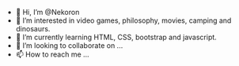 - 👋 Hi, I’m @Nekoron
- 👀 I’m interested in video games, philosophy, movies, camping and dinosaurs.
- 🌱 I’m currently learning HTML, CSS, bootstrap and javascript.
- 💞️ I’m looking to collaborate on ...
- 📫 How to reach me ...

<!---
Nekoron/Nekoron is a ✨ special ✨ repository because its `README.md` (this file) appears on your GitHub profile.
You can click the Preview link to take a look at your changes.
--->
